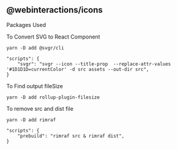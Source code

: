 ## @webinteractions/icons

Packages Used

To Convert SVG to React Component

```
yarn -D add @svgr/cli
```

```
"scripts": {
    "svgr": "svgr --icon --title-prop  --replace-attr-values '#1D1D1D=currentColor' -d src assets --out-dir src",
}

```

To Find output fileSize

```
yarn -D add rollup-plugin-filesize
```

To remove src and dist file

```
yarn -D add rimraf

"scripts": {
    "prebuild": "rimraf src & rimraf dist",
}
```
